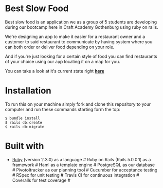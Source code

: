 # Best Slow Food

  Best slow food is an application we as a group of 5 students are
  developing during our bootcamp here in Craft Academy Gothenburg
  using ruby on rails.

  We're designing an app to make it easier for a restaurant owner and
  a customer to said restaurant to communicate by having system where
  you can both order or deliver food depending on your role.

  And if you're just looking for a certain style of food you can
  find restaurants of your choice using our app locating it on a map for you.

  You can take a look at it's current state right [**here**](https://url.com/)


# Installation

 To run this on your machine simply fork and clone this repository
 to your computer and run these commands starting form the top:

 ```
 $ bundle install
 $ rails db:create
 $ rails db:migrate
 ```

# Built with

* [Ruby](https://www.ruby-lang.org/) (version 2.3.0) as a language #
 Ruby on Rails (Rails 5.0.0.1) as a framework #
 Haml as a template engine #
 PostgreSQL as our database #
 Pivotoltracker as our planning tool #
 Cucumber for acceptance testing #
 RSpec for unit testing #
 Travis CI for continuous integration #
 Coveralls for test coverage #
